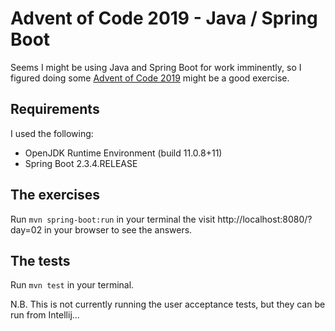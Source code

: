 # Advent of Code 2019 - Java / Spring Boot

Seems I might be using Java and Spring Boot for work imminently, so I figured doing some [Advent of Code 2019](https://adventofcode.com/2019) might be a good exercise.

## Requirements

I used the following:
* OpenJDK Runtime Environment (build 11.0.8+11)
* Spring Boot 2.3.4.RELEASE

## The exercises

Run `mvn spring-boot:run` in your terminal the visit http://localhost:8080/?day=02 in your browser to see the answers.

## The tests

Run `mvn test` in your terminal.

N.B. This is not currently running the user acceptance tests, but they can be run from Intellij...
